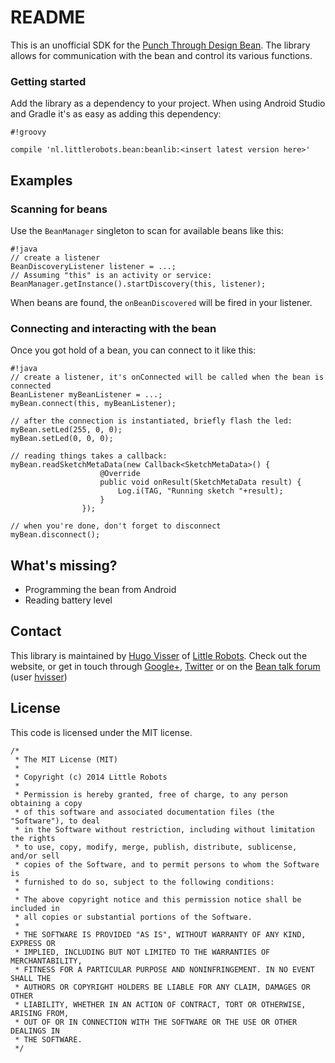 # README #

This is an unofficial SDK for the [Punch Through Design Bean][1]. The library allows for communication with the bean and control its various functions.

### Getting started ###

Add the library as a dependency to your project. When using Android Studio and Gradle it's as easy as adding this dependency:


```
#!groovy

compile 'nl.littlerobots.bean:beanlib:<insert latest version here>'
```

## Examples ##

### Scanning for beans ###

Use the `BeanManager` singleton to scan for available beans like this:

```
#!java
// create a listener
BeanDiscoveryListener listener = ...;
// Assuming "this" is an activity or service:
BeanManager.getInstance().startDiscovery(this, listener);

```
When beans are found, the `onBeanDiscovered` will be fired in your listener.

### Connecting and interacting with the bean ###
Once you got hold of a bean, you can connect to it like this:

```
#!java
// create a listener, it's onConnected will be called when the bean is connected
BeanListener myBeanListener = ...;
myBean.connect(this, myBeanListener);

// after the connection is instantiated, briefly flash the led:
myBean.setLed(255, 0, 0);
myBean.setLed(0, 0, 0);

// reading things takes a callback:
myBean.readSketchMetaData(new Callback<SketchMetaData>() {
                    @Override
                    public void onResult(SketchMetaData result) {
                        Log.i(TAG, "Running sketch "+result);
                    }
                });

// when you're done, don't forget to disconnect
myBean.disconnect();
```

## What's missing? ##

* Programming the bean from Android
* Reading battery level

## Contact ##
This library is maintained by [Hugo Visser][2] of [Little Robots][3]. Check out the website, or get in touch through [Google+][2], [Twitter][4] or on the [Bean talk forum][5] (user [hvisser][6])

## License ##

This code is licensed under the MIT license.
```
/*
 * The MIT License (MIT)
 *
 * Copyright (c) 2014 Little Robots
 *
 * Permission is hereby granted, free of charge, to any person obtaining a copy
 * of this software and associated documentation files (the "Software"), to deal
 * in the Software without restriction, including without limitation the rights
 * to use, copy, modify, merge, publish, distribute, sublicense, and/or sell
 * copies of the Software, and to permit persons to whom the Software is
 * furnished to do so, subject to the following conditions:
 *
 * The above copyright notice and this permission notice shall be included in
 * all copies or substantial portions of the Software.
 *
 * THE SOFTWARE IS PROVIDED "AS IS", WITHOUT WARRANTY OF ANY KIND, EXPRESS OR
 * IMPLIED, INCLUDING BUT NOT LIMITED TO THE WARRANTIES OF MERCHANTABILITY,
 * FITNESS FOR A PARTICULAR PURPOSE AND NONINFRINGEMENT. IN NO EVENT SHALL THE
 * AUTHORS OR COPYRIGHT HOLDERS BE LIABLE FOR ANY CLAIM, DAMAGES OR OTHER
 * LIABILITY, WHETHER IN AN ACTION OF CONTRACT, TORT OR OTHERWISE, ARISING FROM,
 * OUT OF OR IN CONNECTION WITH THE SOFTWARE OR THE USE OR OTHER DEALINGS IN
 * THE SOFTWARE.
 */
```

[1]:http://punchthrough.com/bean/
[2]:https://google.com/+hugovisser
[3]:http://littlerobots.nl
[4]:http://twitter.com/botteaap
[5]:http://beantalk.punchthrough.com/
[6]:http://beantalk.punchthrough.com/users/hvisser/